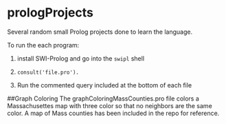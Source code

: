 # prologProjects
Several random small Prolog projects done to learn the language.

To run the each program:

1. install SWI-Prolog and go into the `swipl` shell

2. `consult('file.pro').`

3. Run the commented query included at the bottom of each file


##Graph Coloring
The graphColoringMassCounties.pro file colors a Massachusettes map with three color so that no neighbors are the same color. A map of Mass counties has been included in the repo for reference.
